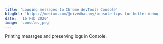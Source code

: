 ```yaml
---
title: 'Logging messages to Chrome devTools Console'
blogUrl: 'https://medium.com/@nivedhasamy/console-tips-for-better-debugging-addfe9a2825e'
date: ' 16 Feb 2020'
image: 'console.jpeg'
---
```


Printing messages and preserving logs in Console.